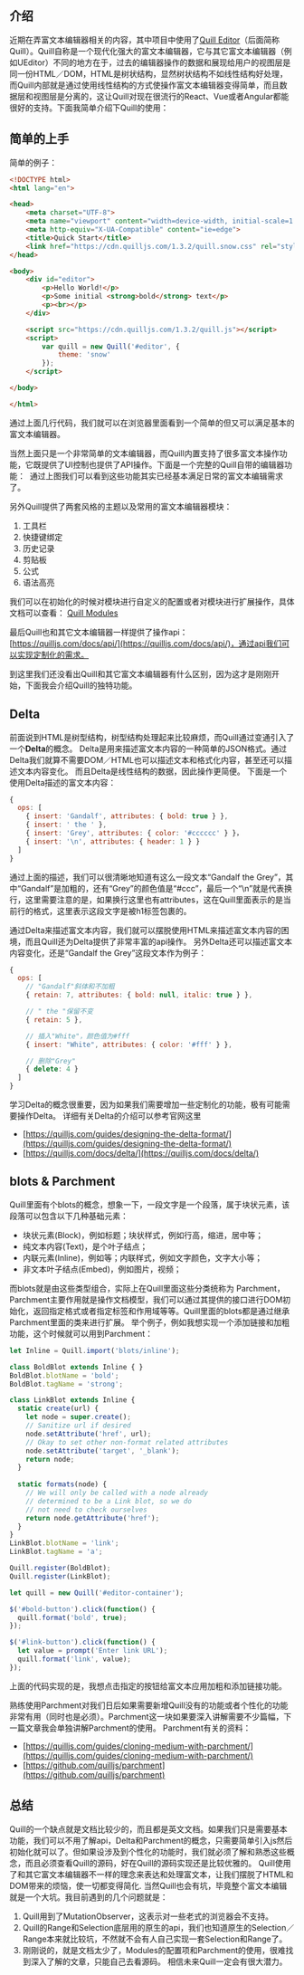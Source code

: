 ## 介绍
近期在弄富文本编辑器相关的内容，其中项目中使用了[Quill Editor](https://quilljs.com)（后面简称Quill）。Quill自称是一个现代化强大的富文本编辑器，它与其它富文本编辑器（例如UEditor）不同的地方在于，过去的编辑器操作的数据和展现给用户的视图层是同一份HTML／DOM，HTML是树状结构，显然树状结构不如线性结构好处理，而Quill内部就是通过使用线性结构的方式使操作富文本编辑器变得简单，而且数据层和视图层是分离的，这让Quill对现在很流行的React、Vue或者Angular都能很好的支持。下面我简单介绍下Quill的使用：
<!--more-->

## 简单的上手
简单的例子：
``` html
<!DOCTYPE html>
<html lang="en">

<head>
    <meta charset="UTF-8">
    <meta name="viewport" content="width=device-width, initial-scale=1.0">
    <meta http-equiv="X-UA-Compatible" content="ie=edge">
    <title>Quick Start</title>
    <link href="https://cdn.quilljs.com/1.3.2/quill.snow.css" rel="stylesheet">
</head>

<body>
    <div id="editor">
        <p>Hello World!</p>
        <p>Some initial <strong>bold</strong> text</p>
        <p><br></p>
    </div>

    <script src="https://cdn.quilljs.com/1.3.2/quill.js"></script>
    <script>
        var quill = new Quill('#editor', {
            theme: 'snow'
        });
    </script>

</body>

</html>
```

通过上面几行代码，我们就可以在浏览器里面看到一个简单的但又可以满足基本的富文本编辑器。
<img src="./quill-editor/quick-start.png" alt="">

当然上面只是一个非常简单的文本编辑器，而Quill内置支持了很多富文本操作功能，它既提供了UI控制也提供了API操作。下面是一个完整的Quill自带的编辑器功能：
<img src="./quill-editor/formats.png" alt="">
通过上图我们可以看到这些功能其实已经基本满足日常的富文本编辑需求了。

另外Quill提供了两套风格的主题以及常用的富文本编辑器模块：
1. 工具栏
2. 快捷键绑定
3. 历史记录
4. 剪贴板
5. 公式
6. 语法高亮

我们可以在初始化的时候对模块进行自定义的配置或者对模块进行扩展操作，具体文档可以查看：
[Quill Modules](https://quilljs.com/docs/modules/)

最后Quill也和其它文本编辑器一样提供了操作api：
[https://quilljs.com/docs/api/](https://quilljs.com/docs/api/)，通过api我们可以实现定制化的需求。

到这里我们还没看出Quill和其它富文本编辑器有什么区别，因为这才是刚刚开始，下面我会介绍Quill的独特功能。

## Delta
前面说到HTML是树型结构，树型结构处理起来比较麻烦，而Quill通过变通引入了一个**Delta**的概念。
Delta是用来描述富文本内容的一种简单的JSON格式。通过Delta我们就算不需要DOM／HTML也可以描述文本和格式化内容，甚至还可以描述文本内容变化。
而且Delta是线性结构的数据，因此操作更简便。
下面是一个使用Delta描述的富文本内容：
``` javascript
{
  ops: [
    { insert: 'Gandalf', attributes: { bold: true } },
    { insert: ' the ' },
    { insert: 'Grey', attributes: { color: '#cccccc' } }，
    { insert: '\n', attributes: { header: 1 } }
  ]
}
```
通过上面的描述，我们可以很清晰地知道有这么一段文本“Gandalf the Grey”，其中“Gandalf”是加粗的，还有“Grey”的颜色值是“#ccc”，最后一个“\n”就是代表换行，这里需要注意的是，如果换行这里也有attributes，这在Quill里面表示的是当前行的格式，这里表示这段文字是被h1标签包裹的。

通过Delta来描述富文本内容，我们就可以摆脱使用HTML来描述富文本内容的困境，而且Quill还为Delta提供了非常丰富的api操作。
另外Delta还可以描述富文本内容变化，还是“Gandalf the Grey”这段文本作为例子：
``` javascript
{
  ops: [
    // "Gandalf"斜体和不加粗
    { retain: 7, attributes: { bold: null, italic: true } },

    // " the "保留不变
    { retain: 5 },

    // 插入"White"，颜色值为#fff
    { insert: "White", attributes: { color: '#fff' } },

    // 删除"Grey"
    { delete: 4 }
  ]
}
```
学习Delta的概念很重要，因为如果我们需要增加一些定制化的功能，极有可能需要操作Delta。
详细有关Delta的介绍可以参考官网这里
- [https://quilljs.com/guides/designing-the-delta-format/](https://quilljs.com/guides/designing-the-delta-format/)
- [https://quilljs.com/docs/delta/](https://quilljs.com/docs/delta/)

## blots & Parchment
Quill里面有个blots的概念，想象一下，一段文字是一个段落，属于块状元素，该段落可以包含以下几种基础元素：
- 块状元素(Block)，例如标题；块状样式，例如行高，缩进，居中等；
- 纯文本内容(Text)，是个叶子结点；
- 内联元素(Inline)，例如<b></b><i></i>等；内联样式，例如文字颜色，文字大小等；
- 非文本叶子结点(Embed)，例如图片，视频；

而blots就是由这些类型组合，实际上在Quill里面这些分类统称为 Parchment，
Parchment主要作用就是操作文档模型，我们可以通过其提供的接口进行DOM初始化，返回指定格式或者指定标签和作用域等等。Quill里面的blots都是通过继承Parchment里面的类来进行扩展。
举个例子，例如我想实现一个添加链接和加粗功能，这个时候就可以用到Parchment：
``` javascript
let Inline = Quill.import('blots/inline');

class BoldBlot extends Inline { }
BoldBlot.blotName = 'bold';
BoldBlot.tagName = 'strong';

class LinkBlot extends Inline {
  static create(url) {
    let node = super.create();
    // Sanitize url if desired
    node.setAttribute('href', url);
    // Okay to set other non-format related attributes
    node.setAttribute('target', '_blank');
    return node;
  }
  
  static formats(node) {
    // We will only be called with a node already
    // determined to be a Link blot, so we do
    // not need to check ourselves
    return node.getAttribute('href');
  }
}
LinkBlot.blotName = 'link';
LinkBlot.tagName = 'a';

Quill.register(BoldBlot);
Quill.register(LinkBlot);

let quill = new Quill('#editor-container');

$('#bold-button').click(function() {
  quill.format('bold', true);
});

$('#link-button').click(function() {
  let value = prompt('Enter link URL');
  quill.format('link', value);
});
```
上面的代码实现的是，我想点击指定的按钮给富文本应用加粗和添加链接功能。

熟练使用Parchment对我们日后如果需要新增Quill没有的功能或者个性化的功能非常有用（同时也是必须）。Parchment这一块如果要深入讲解需要不少篇幅，下一篇文章我会单独讲解Parchment的使用。
Parchment有关的资料：
- [https://quilljs.com/guides/cloning-medium-with-parchment/](https://quilljs.com/guides/cloning-medium-with-parchment/)
- [https://github.com/quilljs/parchment](https://github.com/quilljs/parchment)

## 总结
Quill的一个缺点就是文档比较少的，而且都是英文文档。如果我们只是需要基本功能，我们可以不用了解api，Delta和Parchment的概念，只需要简单引入js然后初始化就可以了。但如果设涉及到个性化的功能时，我们就必须了解和熟悉这些概念，而且必须查看Quill的源码，好在Quill的源码实现还是比较优雅的。
Quill使用了和其它富文本编辑器不一样的理念来表达和处理富文本，让我们摆脱了HTML和DOM带来的烦恼，使一切都变得简化.
当然Quill也会有坑，毕竟整个富文本编辑就是一个大坑。我目前遇到的几个问题就是：
1. Quill用到了MutationObserver，这表示对一些老式的浏览器会不支持。
2. Quill的Range和Selection底层用的原生的api，我们也知道原生的Selection／Range本来就比较坑，不然就不会有人自己实现一套Selection和Range了。
3. 刚刚说的，就是文档太少了，Modules的配置项和Parchment的使用，很难找到深入了解的文章，只能自己去看源码。
相信未来Quill一定会有很大潜力。
